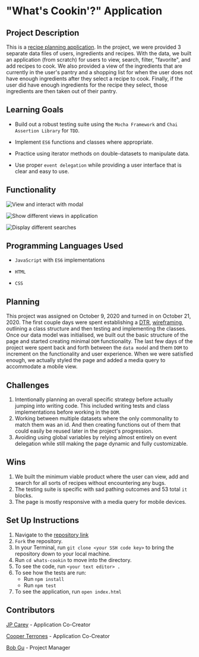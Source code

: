 # "What's Cookin'?" Application

## Project Description

This is a [recipe planning application](https://jaypeasee.github.io/whats-cookin/). In the project, we were provided 3 separate data files of users, ingredients and recipes. With the data, we built an application (from scratch) for users to view, search, filter, "favorite", and add recipes to cook. We also provided a view of the ingredients that are currently in the user's pantry and a shopping list for when the user does not have enough ingredients after they select a recipe to cook. Finally, if the user did have enough ingredients for the recipe they select, those ingredients are then taken out of their pantry.

## Learning Goals

* Build out a robust testing suite using the `Mocha Framework` and `Chai Assertion Library` for `TDD`.

* Implement `ES6` functions and classes where appropriate.

* Practice using iterator methods on double-datasets to manipulate data.

* Use proper `event delegation` while providing a user interface that is clear and easy to use.

## Functionality

![View and interact with modal](https://media.giphy.com/media/RvGja3zWao9Xo7wAMI/giphy.gif)

![Show different views in application](https://media.giphy.com/media/ws8xrTaRdwEGxq5Ot0/giphy.gif)

![Display different searches](https://media.giphy.com/media/ifLeFNL8uv2MBTOb6N/giphy.gif)

## Programming Languages Used

* `JavaScript` with `ES6` implementations

* `HTML`

* `CSS`

## Planning

This project was assigned on October 9, 2020 and turned in on October 21, 2020. The first couple days were spent establishing a [DTR](https://github.com/jaypeasee/whats-cookin/blob/main/planning/dtr.md), [wireframing](https://github.com/jaypeasee/whats-cookin/blob/main/planning/what's-cookin-wireframe.png), outlining a class structure and then testing and implementing the classes. Once our data model was initialised, we built out the basic structure of the page and started creating minimal `DOM` functionality. The last few days of the project were spent back and forth between the `data mode`l and them `DOM` to increment on the functionality and user experience. When we were satisfied enough, we actually styled the page and added a media query to accommodate a mobile view.

## Challenges

1. Intentionally planning an overall specific strategy before actually jumping into writing code. This included writing tests and class implementations before working in the `DOM`.
2. Working between multiple datasets where the only commonality to match them was an id. And then creating functions out of them that could easily be reused later in the project's progression.
3. Avoiding using global variables by relying almost entirely on event delegation while still making the page dynamic and fully customizable.

## Wins

1. We built the minimum viable product where the user can view, add and search for all sorts of recipes without encountering any bugs.
2. The testing suite is specific with sad pathing outcomes and 53 total `it` blocks.
3. The page is mostly responsive with a media query for mobile devices.

## Set Up Instructions

1. Navigate to the [repository link](https://github.com/jaypeasee/whats-cookin)
2. `Fork` the repository.
3. In your Terminal, run `git clone <your SSH code key>` to bring the repository down to your local machine.
4. Run `cd whats-cookin` to move into the directory.
5. To see the code, run `<your text editor> .`
6. To see how the tests are run:
   * Run `npm install`
   * Run `npm test`
7. To see the application, run `open index.html`

## Contributors

[JP Carey](https://github.com/jaypeasee) - Application Co-Creator

[Cooper Terrones](https://github.com/coopterrones) - Application Co-Creator

[Bob Gu](https://github.com/BobGu) - Project Manager
